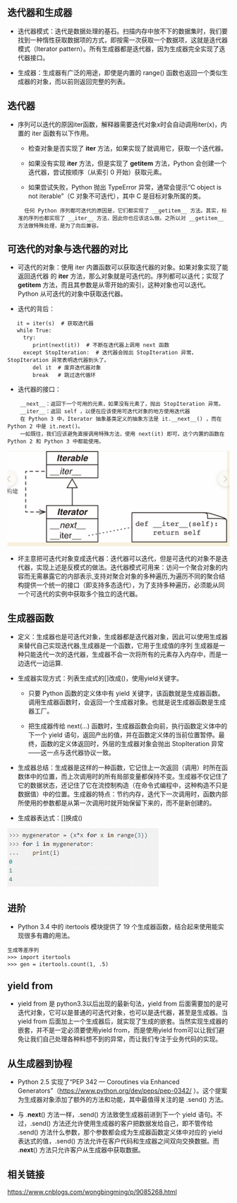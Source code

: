 ## 迭代器和生成器

* 迭代器模式：迭代是数据处理的基石。扫描内存中放不下的数据集时，我们要找到一种惰性获取数据项的方式，即按需一次获取一个数据项，这就是迭代器模式（Iterator pattern）。所有生成器都是迭代器，因为生成器完全实现了迭代器接口。

* 生成器：生成器有广泛的用途，即使是内置的 range() 函数也返回一个类似生成器的对象，而以前则返回完整的列表。

## 迭代器

* 序列可以迭代的原因iter函数，解释器需要迭代对象x时会自动调用iter(x)，内置的 iter 函数有以下作用。

    * 检查对象是否实现了 __iter__ 方法，如果实现了就调用它，获取一个迭代器。

    * 如果没有实现 __iter__ 方法，但是实现了 __getitem__ 方法，Python 会创建一个迭代器，尝试按顺序（从索引 0 开始）获取元素。

    * 如果尝试失败，Python 抛出 TypeError 异常，通常会提示“C object is not iterable”（C 对象不可迭代），其中 C 是目标对象所属的类。
    
  ```     
    任何 Python 序列都可迭代的原因是，它们都实现了 __getitem__ 方法。其实，标准的序列也都实现了 __iter__ 方法，因此你也应该这么做。之所以对 __getitem__ 方法做特殊处理，是为了向后兼容。
  ``` 
  
## 可迭代的对象与迭代器的对比

* 可迭代的对象：使用 iter 内置函数可以获取迭代器的对象。如果对象实现了能返回迭代器 的 __iter__ 方法，那么对象就是可迭代的。序列都可以迭代；实现了 __getitem__ 方法，而且其参数是从零开始的索引，这种对象也可以迭代。Python 从可迭代的对象中获取迭代器。

* 迭代的背后：
``` 
   it = iter(s)  # 获取迭代器
   while True:
     try:
        print(next(it))  # 不断在迭代器上调用 next 函数
     except StopIteration:  # 迭代器会抛出 StopIteration 异常，StopIteration 异常表明迭代器到头了。
        del it  # 废弃迭代器对象
        break   # 跳过迭代循环
``` 

* 迭代器的接口：
``` 
    __next__：返回下一个可用的元素，如果没有元素了，抛出 StopIteration 异常。
    __iter__：返回 self ，以便在应该使用可迭代对象的地方使用迭代器
    在 Python 3 中，Iterator 抽象基类定义的抽象方法是 it.__next__() ，而在 Python 2 中是 it.next()。
    一如既往，我们应该避免直接调用特殊方法，使用 next(it) 即可，这个内置的函数在 Python 2 和 Python 3 中都能使用。
``` 

![avatar](images/1.png)

* 坏主意把可迭代对象变成迭代器：迭代器可以迭代，但是可迭代的对象不是迭代器，实现上述是反模式的做法。迭代器模式可用来：访问一个聚合对象的内容而无需暴露它的内部表示,支持对聚合对象的多种遍历,为遍历不同的聚合结构提供一个统一的接口（即支持多态迭代），为了支持多种遍历，必须能从同一个可迭代的实例中获取多个独立的迭代器。

## 生成器函数

* 定义：生成器也是可迭代对象，生成器都是迭代器对象，因此可以使用生成器来替代自己实现迭代器,生成器是一个函数，它用于生成值的序列
生成器是一种只能迭代一次的迭代器，生成器不会一次将所有的元素存入内存中，而是一边迭代一边运算.

* 生成器实现方式：列表生成式的[]改成()，使用yield关键字。

    * 只要 Python 函数的定义体中有 yield 关键字，该函数就是生成器函数。调用生成器函数时，会返回一个生成器对象。也就是说生成器函数是生成器工厂。
    
    * 把生成器传给 next(...) 函数时，生成器函数会向前，执行函数定义体中的下一个 yield 语句，返回产出的值，并在函数定义体的当前位置暂停。最终，函数的定义体返回时，外层的生成器对象会抛出 StopIteration 异常——这一点与迭代器协议一致。
    
* 生成器总结：生成器是这样的一种函数，它记住上一次返回（调用）时所在函数体中的位置，而上次调用时的所有局部变量都保持不变。生成器不仅记住了它的数据状态，还记住了它在流控制构造（在命令式编程中，这种构造不只是数据值）中的位置。生成器的特点：节约内存，迭代下一次调用时，函数内部所使用的参数都是从第一次调用时就开始保留下来的，而不是新创建的。

* 生成器表达式：[]换成()

![avatar](images/2.png)

## 进阶

* Python 3.4 中的 itertools 模块提供了 19 个生成器函数，结合起来使用能实现很多有趣的用法。

``` 
生成等差序列
>>> import itertools
>>> gen = itertools.count(1, .5)
``` 

## yield from

* yield from 是 python3.3以后出现的最新句法，yield from 后面需要加的是可迭代对象，它可以是普通的可迭代对象，也可以是迭代器，甚至是生成器。当 yield from 后面加上一个生成器后，就实现了生成的嵌套。当然实现生成器的嵌套，并不是一定必须要使用yield from，而是使用yield from可以让我们避免让我们自己处理各种料想不到的异常，而让我们专注于业务代码的实现。

## 从生成器到协程

* Python 2.5 实现了“PEP 342 — Coroutines via Enhanced Generators”（https://www.python.org/dev/peps/pep-0342/ ）。这个提案为生成器对象添加了额外的方法和功能，其中最值得关注的是 .send() 方法。

* 与 .__next__() 方法一样，.send() 方法致使生成器前进到下一个 yield 语句。不过，.send() 方法还允许使用生成器的客户把数据发给自己，即不管传给 .send() 方法什么参数，那个参数都会成为生成器函数定义体中对应的 yield 表达式的值，.send() 方法允许在客户代码和生成器之间双向交换数据。而 .__next__() 方法只允许客户从生成器中获取数据。


## 相关链接

https://www.cnblogs.com/wongbingming/p/9085268.html